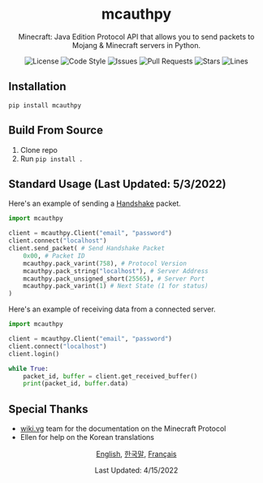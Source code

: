 <div align="center">
    <h1>mcauthpy</h1>
    <p>Minecraft: Java Edition Protocol API that allows you to send packets to Mojang & Minecraft servers in Python.</p>
    <img src="https://img.shields.io/github/license/novialriptide/mcauthpy" alt="License">
    <img src="https://img.shields.io/badge/code%20style-black-000000.svg" alt="Code Style">
    <img src="https://img.shields.io/github/issues/novialriptide/mcauthpy" alt="Issues">
    <img src="https://img.shields.io/github/issues-pr/novialriptide/mcauthpy" alt="Pull Requests">
    <img src="https://img.shields.io/github/stars/novialriptide/mcauthpy" alt="Stars">
    <img src="https://img.shields.io/tokei/lines/github/novialriptide/mcauthpy" alt="Lines">
</div>

## Installation
```
pip install mcauthpy
```

## Build From Source
1. Clone repo
2. Run `pip install .`

## Standard Usage (Last Updated: 5/3/2022)
Here's an example of sending a [Handshake](https://wiki.vg/Protocol#Handshake) packet.
```python
import mcauthpy

client = mcauthpy.Client("email", "password")
client.connect("localhost")
client.send_packet( # Send Handshake Packet
    0x00, # Packet ID
    mcauthpy.pack_varint(758), # Protocol Version
    mcauthpy.pack_string("localhost"), # Server Address
    mcauthpy.pack_unsigned_short(25565), # Server Port
    mcauthpy.pack_varint(1) # Next State (1 for status)
)
```
Here's an example of receiving data from a connected server.
```python
import mcauthpy

client = mcauthpy.Client("email", "password")
client.connect("localhost")
client.login()

while True:
    packet_id, buffer = client.get_received_buffer()
    print(packet_id, buffer.data)
```

## Special Thanks
 - [wiki.vg](https://wiki.vg/) team for the documentation on the Minecraft Protocol
 - Ellen for help on the Korean translations

<div align="center">
    <p>
        <a href="https://github.com/novialriptide/mcauthpy#readme">English</a>,
        <a href="https://github.com/novialriptide/mcauthpy/blob/main/.github/README.ko.md">한국말</a>,
        <a href="https://github.com/novialriptide/mcauthpy/blob/main/.github/README.fr.md">Français</a>
    </p>
    <p>Last Updated: 4/15/2022</p>
</div>
